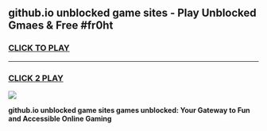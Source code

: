 
## github.io unblocked game sites - Play Unblocked Gmaes & Free #fr0ht
<h3>
<a href="https://news.freeplayer.one?title=github.io_unblocked_game_sites&ref=03M">CLICK TO PLAY</a></h3>
<hr>

<h3>
<a href="https://news.freeplayer.one?title=github.io_unblocked_game_sites&ref=03M">CLICK 2 PLAY</a>
  
</h3>

<a href="https://news.freeplayer.one?title=github.io_unblocked_game_sites&ref=03M"><img src="https://clearcache.store/games.png"></a>


**github.io unblocked game sites games unblocked: Your Gateway to Fun and Accessible Online Gaming**
